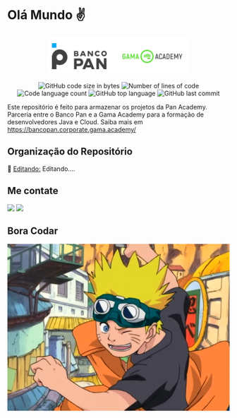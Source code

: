 # Olá Mundo :v:

<p align="center">
  <img alt="logo banco pan e gama academy" src="https://github.com/ldsleticia/gamaPanAcademy/blob/main/panGamaAcademy/assets/gama-pan-academy-logo.PNG" />
</p>

<p align="center">
	<img alt="GitHub code size in bytes" src="https://img.shields.io/github/languages/code-size/ldsleticia/gamaPanAcademySpringBoot?color=" />
	<img alt="Number of lines of code" src="https://img.shields.io/tokei/lines/github/ldsleticia/gamaPanAcademySpringBoot?color=blue" />
	<img alt="Code language count" src="https://img.shields.io/github/languages/count/ldsleticia/gamaPanAcademySpringBoot?color=" />
	<img alt="GitHub top language" src="https://img.shields.io/github/languages/top/ldsleticia/gamaPanAcademySpringBoot?color=blue" />
	<img alt="GitHub last commit" src="https://img.shields.io/github/last-commit/ldsleticia/gamaPanAcademySpringBoot?color=" />
</p>


Este repositório é feito para armazenar os projetos da Pan Academy. Parceria entre o Banco Pan e a Gama Academy para a formação de desenvolvedores Java e Cloud.
Saiba mais em https://bancopan.corporate.gama.academy/

## Organização do Repositório
:open_file_folder: [Editando:]() Editando....

## Me contate

  <a href = "mailto:lds.leticia.dos.santos@gmail.com"><img src="https://img.shields.io/badge/-Gmail-%23333?style=for-the-badge&logo=gmail&logoColor=white" target="_blank"></a>
  <a href="https://www.linkedin.com/in/let%C3%ADcia-dos-santos/" target="_blank"><img src="https://img.shields.io/badge/-LinkedIn-%230077B5?style=for-the-badge&logo=linkedin&logoColor=white" target="_blank"></a> 

## Bora Codar
<p align="center">
	<img alt="Naruto Uzumaki chegando" src="https://github.com/ldsleticia/gamaPanAcademy/blob/main/panGamaAcademy/assets/Naruto_Uzumaki.png" />
</p>
